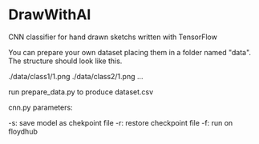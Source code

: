 # DrawWithAI
CNN classifier for hand drawn sketchs written with TensorFlow

You can prepare your own dataset placing them in a folder named "data". The structure should look like this.

./data/class1/1.png
./data/class2/1.png
...

run prepare_data.py to produce dataset.csv

cnn.py parameters:

-s: save model as chekpoint file
-r: restore checkpoint file
-f: run on floydhub



